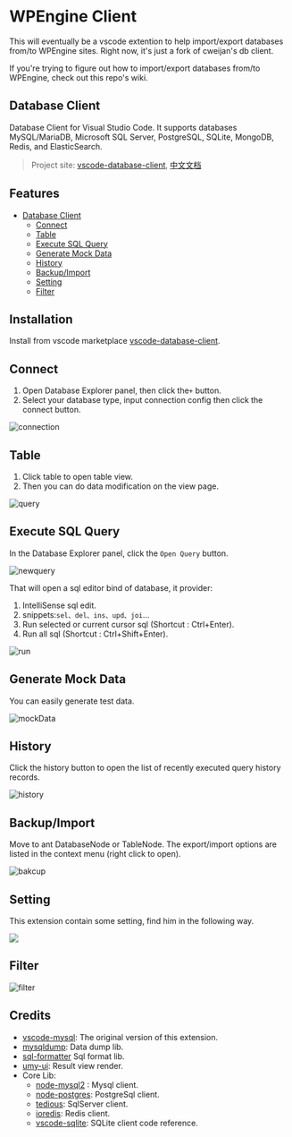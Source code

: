 # WPEngine Client
This will eventually be a vscode extention to help import/export databases from/to WPEngine sites. Right now, it's just a fork of cweijan's db client.

If you're trying to figure out how to import/export databases from/to WPEngine, check out this repo's wiki.

## Database Client

Database Client for Visual Studio Code. It supports databases MySQL/MariaDB, Microsoft SQL Server, PostgreSQL, SQLite, MongoDB, Redis, and ElasticSearch.

> Project site: [vscode-database-client](https://github.com/cweijan/vscode-database-client), [中文文档](README_CN.md)

## Features

- [Database Client](#database-client)
  - [Connect](#connect)
  - [Table](#table)
  - [Execute SQL Query](#execute-sql-query)
  - [Generate Mock Data](#generate-mock-data)
  - [History](#history)
  - [Backup/Import](#backupimport)
  - [Setting](#setting)
  - [Filter](#filter)

## Installation

Install from vscode marketplace [vscode-database-client](https://marketplace.visualstudio.com/items?itemName=cweijan.vscode-mysql-client2).

## Connect

1. Open Database Explorer panel, then click the`+` button.
2. Select your database type, input connection config then click the connect button.

![connection](images/connection.jpg)

## Table

1. Click table to open table view.
2. Then you can do data modification on the view page.

![query](images/QueryTable.jpg)

## Execute SQL Query

In the Database Explorer panel, click the `Open Query` button.

![newquery](images/newquery.jpg)

That will open a sql editor bind of database, it provider:

1. IntelliSense sql edit.
2. snippets:`sel、del、ins、upd、joi`...
3. Run selected or current cursor sql (Shortcut : Ctrl+Enter).
4. Run all sql (Shortcut : Ctrl+Shift+Enter).

![run](images/run.jpg)

## Generate Mock Data

You can easily generate test data.

![mockData](images/mockData.jpg)

## History

Click the history button to open the list of recently executed query history records.

![history](images/history.jpg)

## Backup/Import

Move to ant DatabaseNode or TableNode. The export/import options are listed in the context menu (right click to open).

![bakcup](images/Backup.jpg)

## Setting

This extension contain some setting, find him in the following way.

![](images/1611910592756.png)

## Filter

![filter](images/filter.gif)

## Credits

- [vscode-mysql](https://github.com/formulahendry/vscode-mysql): The original version of this extension.
- [mysqldump](https://github.com/bradzacher/mysqldum): Data dump lib.
- [sql-formatter](https://github.com/zeroturnaround/sql-formatter) Sql format lib.
- [umy-ui](https://github.com/u-leo/umy-ui): Result view render.
- Core Lib:
  - [node-mysql2](https://github.com/sidorares/node-mysql2) : Mysql client.
  - [node-postgres](https://github.com/brianc/node-postgres): PostgreSql client.
  - [tedious](https://github.com/tediousjs/tedious): SqlServer client.
  - [ioredis](https://github.com/luin/ioredis): Redis client.
  - [vscode-sqlite](https://github.com/AlexCovizzi/vscode-sqlite): SQLite client code reference.
